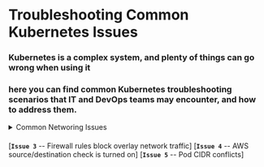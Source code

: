 # Troubleshooting Common Kubernetes Issues

###  Kubernetes is a complex system, and plenty of things can go wrong when using it

### here you can find common Kubernetes troubleshooting scenarios that IT and DevOps teams may encounter, and how to address them.

<details>
   <summary>Common Networing Issues</summary>
      <p>[Issue 1 -- Kernel IP forwarding](https://github.com/lerndevops/educka/blob/master/troubleshooting/issues/kernal-ip-forward.md)</p>
      <p>[Issue 2-- Bridge Netfilter](https://github.com/lerndevops/educka/blob/master/troubleshooting/issues/bridge-netfilter.md)</p>
</details>

####


[**`Issue 3`** -- Firewall rules block overlay network traffic]
[**`Issue 4`** -- AWS source/destination check is turned on]
[**`Issue 5`** -- Pod CIDR conflicts]


